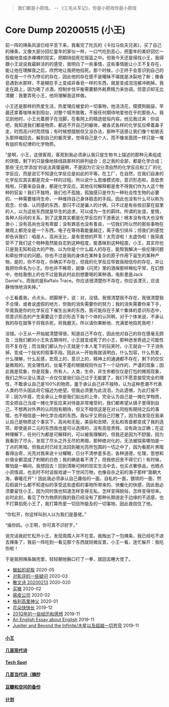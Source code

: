 
> 我们都是小把戏。 -- 《三毛从军记》，你是小把戏你是小把戏

# Core Dump 20200515 (小王)

前一阵的辣条风波已经平息下来，我看完了陀氏的《卡拉马佐夫兄弟》，买了自己的辣条，又像大部分回忆童年的家伙一样，一口气吃到恶心，把童年的美好回忆一股脑地变成赤裸裸的现实，把期待掐死在摇篮之中。但我今天还是得找小王，我得跟小王说说我最鲜活的的感受，我明白了一些事情，这些事情能让小王不复存在，能让他在理解我之后，欣然地让我把他掐死。那个时候，小王终于会意识到自己的存在是一个作为悖论的存在，因此他的存在感不是暧昧不堪就是决裂地了断；像香皂遇到水那样，不是糊在手上变成非香皂一样的东西，就是变成泡泡被冲刷掉。我走在路上，因为喝了点酒，控制步伐平衡需要额外耗费精力来协调，但意识却无比清醒：我要弄死小王，他将理解我这样做。

小王还是那样的热爱生活，热爱理应被爱的一切事物，他浇浇花，摸摸狗脑袋，早晨还拿着咖啡来到阳台，对整个城市致敬，不报任何期待地爱他在乎的那些人。我见到他时，小王光着膀子在泡脚，在看网上的精选低俗内容。他见我过来：你说吧，我知道我们都是物质，都逃不开自己的躯体，被各式各样的化学反应牵着鼻子走，时而高兴时而烦恼；有时候想摆脱但又没办法，那种不适感让我们像个蛤蛎舌头那样缩回去，躲到自己的躯壳里，觉得自己是个人，而不像发面团一样只是一堆有组织有纪律的化学物质。

“是啊，小王，这很客观，客观到我必须承认我只是生物书上描述的那种元素组成的饼图，剩下的只是像地铁线路那样的排列组合；总之我的全部，都是化学合成；那些‘无化学添加’的说法真傻逼啊，不是因为它没分清自然的化学反应和工厂的化学反应，而是说它不知道化学反应是如此的平等，在工厂，在自然，在我们自身的化学反应其实都是完全一样的过程。所以说什么思维模式啦，意识形态啦，高低贵贱啦，只要来自自身，都是化学反应，其他任何解释都是舍不得我们作为人这个物种的狂妄！我们不独特，我们也不孤独，孤独感只是作为一种社会性生物的必要的，一种需要维持生命，一种维持自己身体稳态的手段。因此也没有什么可以称为观念、价值、认同感的东西，那只不过是骗人的计俩，只不过是有些依旧蒙在鼓里的人，以为这些东西就是毕生的追求，可以成为一生的羁绊。所谓的友谊，爱情，各种人际间的关系，到了这里其实都是化学反应的下游表达！根本没有伟大也没有渺小；没有高尚也没有卑鄙；没有罪恶也没有善良，一切我们所以然的那些事物在微观上都完全是一个东西，电子在等待着能量越迁，离子吸引排斥；但我们的感觉却告诉我们：咱是人，高尚无比，是有思想的芦苇！太荒谬啦！太虚伪啦！我简直受不了我们这个物种竟然能自恋到这种程度，能愚昧到这种程度。小王，其实你也只是我无知和自大的产物，以为你是个什么超人的存在，能帮我解决一些伦理问题和牵扯悖论的问题。你也不过是我的身体在某种复杂的原子作用下诞生的某种产物，是的，你不存在，你确实不存在，但我的化学反应导致我相信你的存在，并让我把你命名为小王。你也并不稀奇，就像《闪灵》里的酒保那样稀松平常，在幻想中，他给我倒上的也不过是我此时此刻想要喝的某种酒，电影里是Jack Daniel's，而我的是Baffalo Trace。你应该很清楚你不存在，你应该湮灭，应该静悄悄地消失掉。”

小王看着我，点点头，把脚擦干，说：对，没错，我很清楚我不存在，我很清楚我不合理，或者说虚假的地方，但我的消失需要你的努力；我的消失需要你来下手，毕竟我是你的化学反应下催生出来的东西，我可能存在于某个集体的意识形态中，但意识形态的产生需要这个意识形态下每个个体的认同啊，对于个体来说，不承认我的存在就等于将我杀死，将我磨灭。所以请你果断地、充满爱地掐死我吧！

没错。小王从一开始就清楚得很，知道自己不存在，因此他对自己的存在感毫无顾及：当我们都对小王失去期待时，小王就变成死了的小王，那种迸发奇迹之可能性将不复存在；而当我们都认为小王就是个本人笔下的玩笑时，小王就会一下子消失掉，变成一个拙劣的叙事手段。因此从一开始我就该明白，什么包容，什么热爱，什么理解，什么反感，宏观上的，意识上的，精神上的通通都不存在，剩下的仅仅是微观的，完全理性的，丝毫不差的根据规则作出下一个动作的，严谨的现象；因此我是现象，你是现象，所有人，人类，生命，非生命都仅仅是打包的微观现象，我们之所以没认清这一点仅仅是我们自己过于无能罢了，我们不愿意接受完全的理性，不敢承认自己是100%的物质，羞于承认自己并不独特，认为这种思潮不代表人类的尽头因此将它描述为绝望。但我必须要为此流泪，为此遗憾，为此打报不平；因为毕竟，完全承认上帝是我们拟出的上帝，完全认为自己是一摊化学物质，完全把自己当成一摊化学反应来对待是非常难受的，我们都希望从镜子里得到自己，不想再对外界的认同抱有期待，但又不相信这是在对认同抱有期待之后的事情，也不相信是一种化学合成的东西。我似乎又把自己打散了，因为我发现在我承认自己是物质这个事实下，高尚和无耻，美丽和丑陋，无私和吝啬都变成了我的选项，即使是非二元的东西我也是可以选择的，没有高低贵贱，没有政治正确；在这种理解下，任何行为都是可解释的，可以被我理解的，但我还是因为不舒服，因为我看到了尽头，发现了尽头之外无尽的黑暗，那种绝对化的，无法被探索哪怕是一丁点的黑暗。但我此时已经无法回到被光亮所包围的一切之中了，因为看那片黑暗看得出奇，光亮对我来说十分耀眼，已分不清参差多态，各种道德，伦理，思想和价值全都混成了刺眼的白色；我的确是看不清了，但我依旧舍不得它们！有时候，哪怕是一瞬间，我想回去！回到清晰可辨的现实生活中去，也买点奢侈品，也晒点小资情调，也去时不时诋毁戏谑一下世间万物，也像自杀之前的海子那样“面朝大海，春暖花开”！因此我必须承认自己庸俗的一面，自私的一面，猥琐的一面，然后假装什么都不知道似的享受这些虚假的事物所带来的、快餐化的快感，因此我必须要留住小王，因为同时我也知道怎样变得无私，怎样变得脱俗，怎样变得坦率。此时此刻，看见了作为物质的我的我已经没有了那种长期游走于边缘的不适感，也不打算掐死小王了，我打算热爱一切目所能及的一切事物。因此我抱住了他。

“你松开，你这样叫别人以为我们是基佬。”

“操你妈。小王啊，你可真不识好歹。”

说完话我赶忙松开小王，发现周围人并不在意。我掏出了一包辣条，我已经吃不进去辣条了，我前一阵吃到一看见那个东西就轻微反胃。小王一看，连忙躲开：我吃伤啦！

于是我把辣条踹兜里，轻轻朝他胸口打了一拳，就回去睡大觉了。

* [蜈蚣的屁股](posts/2020-05-14-ass.md) 2020-05
* [对影评的一些疑问](posts/2020-03-11-mreview.md) 2020-03
* [散文诗 20200213](posts/2020-02-13-v.md) 2020-020
* [买猪](posts/2020-02-09-pig.md) 2020-02
* [瘟疫公司](posts/2020-02-02-ncov.md) 2020-02
* [格利高里神父](posts/2020-01-05-hl2.md) 2020-01
* [花朵快快长](posts/2019-12-21-none.md) 2019-12
* [201Q年的一些经历和感想](posts/2019-11-30-q.md) 2019-11
* [An English Essay about English](posts/2019-11-english.md) 2019-11
* [Jupiter and Beyond the Infinite/木星以及超越一切苍穹](posts/2019-11-26-idx.md) 2019-11

#### [小王](index_wang.md)

#### [几首现代诗](index_mverse.md)

#### [Tech Spot](index_tech.md)

#### [几首当代诗（摘抄](contemporary/intro.md)

#### [豆瓣和空间的备份](index_history.md)

#### [计划](posts/plan.md)
